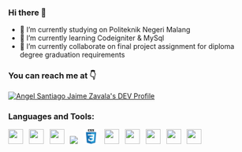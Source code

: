 ### Hi there 👋

- 🔭 I’m currently studying on Politeknik Negeri Malang
- 🌱 I’m currently learning Codeigniter & MySql
- 👯 I’m currently collaborate on final project assignment for diploma degree graduation requirements

### You can reach me at :point_down:

<p>
  <a href="https://www.linkedin.com/in/cahyaeka/">
    <img src="https://www.vectorlogo.zone/logos/linkedin/linkedin-icon.svg" alt="Angel Santiago Jaime Zavala's DEV Profile" height="30" width="30">
  </a>
</p>

### Languages and Tools:
<p>
  <img src="https://www.vectorlogo.zone/logos/visualstudio_code/visualstudio_code-icon.svg" width="30" height="30">
  &nbsp;
  <img src="https://github.com/detain/svg-logos/blob/master/svg/codeigniter.svg" width="30" height="30">
  &nbsp;
  <img src="https://github.com/leungwensen/svg-icon/blob/master/dist/svg/logos/xampp.svg" width="30" height="30">
  &nbsp;
  <img src="https://www.vectorlogo.zone/logos/mysql/mysql-ar21.svg">
  &nbsp;
  <img src="https://github.com/devicons/devicon/blob/master/icons/css3/css3-original-wordmark.svg" width="30" height="30">
  &nbsp;
  <img src="https://www.vectorlogo.zone/logos/php/php-ar21.svg" width="30" height="30">
  &nbsp;
  <img src="https://www.vectorlogo.zone/logos/w3_html5/w3_html5-icon.svg" width="30" height="30">
  &nbsp;
  <img src="https://www.vectorlogo.zone/logos/java/java-icon.svg" width="30" height="30">
  &nbsp;
  <img src="https://www.vectorlogo.zone/logos/github/github-tile.svg" width="30" height="30">
  &nbsp;
  <img src="https://www.vectorlogo.zone/logos/git-scm/git-scm-ar21.svg" width="30" height="30">
</p>

